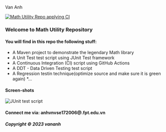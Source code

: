 Van Anh

[![Math Utility Repo applying CI](https://github.com/conboaduide/math-util-mvn/actions/workflows/math-util-ci.yml/badge.svg)](https://github.com/conboaduide/math-util-mvn/actions/workflows/math-util-ci.yml)

### Welcome to Math Utility Repository

#### You will find in this repo the following stuff:

* A Maven project to demonstrate the legendary Math library
* A Unit Test test script using JUnit Test framework
* A Continuous Integration (CI) script using GitHub Actions
* A DDT - Data Driven Testing test script
* A Regression testin technique(optimize source and make sure it is green again)
*...

#### Screen-shots
![JUnit test script](https://github.com/Wintang1103/math-util-mvn/blob/master/screenshots/test%20script%20with%20junit.png?raw=true)

#### Connect me via: anhvnvse172006@.fpt.edu.vn

##### Copyright &#169; 2023 vananh
